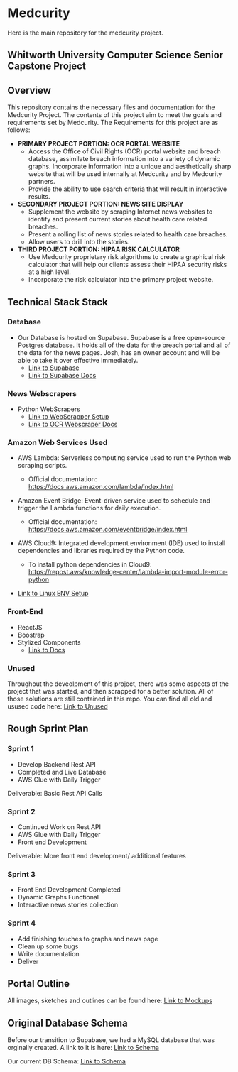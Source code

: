 # Medcurity
Here is the main repository for the medcurity project.

## Whitworth University Computer Science Senior Capstone Project

## Overview

This repository contains the necessary files and documentation for the Medcurity Project.
The contents of this project aim to meet the goals and requirements set by Medcurity.
The Requirements for this project are as follows:


- **PRIMARY PROJECT PORTION: OCR PORTAL WEBSITE**
    -	Access the Office of Civil Rights (OCR) portal website and breach database, assimilate breach information into a variety of dynamic graphs. Incorporate information into a unique and aesthetically sharp website that will be used internally at Medcurity and by Medcurity partners.
    -	Provide the ability to use search criteria that will result in interactive results.
- **SECONDARY PROJECT PORTION: NEWS SITE DISPLAY**
    -	Supplement the website by scraping Internet news websites to identify and present current stories about health care related breaches.  
    -	Present a rolling list of news stories related to health care breaches.
    -	Allow users to drill into the stories.
- **THIRD PROJECT PORTION: HIPAA RISK CALCULATOR**
    -	Use Medcurity proprietary risk algorithms to create a graphical risk calculator that will help our clients assess their HIPAA security risks at a high level.
    -	Incorporate the risk calculator into the primary project website.


## Technical Stack Stack

### Database

- Our Database is hosted on Supabase. Supabase is a free open-source Postgres database. It holds all of the data for the breach portal and all of the data for the news pages. Josh, has an owner account and will be able to take it over effective immediately. 
  - [Link to Supabase](https://supabase.com)
  - [Link to Supabase Docs](https://supabase.com/docs/reference/javascript/installing)

### News Webscrapers

- Python WebScrapers
  - [Link to WebScrapper Setup](Web_Scraper/README.md)
  - [Link to OCR Webscraper Docs](Ocr_web_scrapper/documentation.md)

### Amazon Web Services Used 

- AWS Lambda: Serverless computing service used to run the Python web scraping scripts.
  - Official documentation: https://docs.aws.amazon.com/lambda/index.html
- Amazon Event Bridge: Event-driven service used to schedule and trigger the Lambda functions for daily execution.
  - Official documentation: https://docs.aws.amazon.com/eventbridge/index.html
- AWS Cloud9: Integrated development environment (IDE) used to install dependencies and libraries required by the Python code.
  - To install python dependencies in Cloud9: https://repost.aws/knowledge-center/lambda-import-module-error-python

- [Link to Linux ENV Setup](Web_Scraper/linuxENVdetails.md)


### Front-End

- ReactJS 
- Boostrap
- Stylized Components
  - [Link to Docs](web-medcurity/README.md)
  
### Unused

Throughout the deveolpment of this project, there was some aspects of the project that was started, and then scrapped for a better solution. All of those solutions are still contained in this repo. You can find all old and usused code here: [Link to Unused](Unused)


## Rough Sprint Plan
### Sprint 1
- Develop Backend Rest API
- Completed and Live Database
- AWS Glue with Daily Trigger

Deliverable: Basic Rest API Calls

### Sprint 2
- Continued Work on Rest API
- AWS Glue with Daily Trigger
- Front end Development

Deliverable: More front end development/ additional features

### Sprint 3
- Front End Development Completed
- Dynamic Graphs Functional
- Interactive news stories collection

### Sprint 4
- Add finishing touches to graphs and news page
- Clean up some bugs
- Write documentation 
- Deliver


## Portal Outline ##

All images, sketches and outlines can be found here: [Link to Mockups](Mockups)


## Original Database Schema ## 

Before our transition to Supabase, we had a MySQL database that was orginally created. A link to it is here: [Link to Schema](Database/Old_Database_Schema.png)


Our current DB Schema: [Link to Schema](Database/final_db_schema.png)
